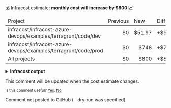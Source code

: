 
💰 Infracost estimate: **monthly cost will increase by $800 📈**
<table>
  <thead>
    <td>Project</td>
    <td>Previous</td>
    <td>New</td>
    <td>Diff</td>
  </thead>
  <tbody>
    <tr>
      <td>infracost/infracost-azure-devops/examples/terragrunt/code/dev</td>
      <td align="right">$0</td>
      <td align="right">$51.97</td>
      <td>+$51.97</td>
    </tr>
    <tr>
      <td>infracost/infracost-azure-devops/examples/terragrunt/code/prod</td>
      <td align="right">$0</td>
      <td align="right">$748</td>
      <td>+$748</td>
    </tr>
    <tr>
      <td>All projects</td>
      <td align="right">$0</td>
      <td align="right">$800</td>
      <td>+$800</td>
    </tr>
  </tbody>
</table>

<details>
<summary><strong>Infracost output</strong></summary>

```
Project: infracost/infracost-azure-devops/examples/terragrunt/code/dev

+ aws_instance.web_app
  +$51.97

    + Instance usage (Linux/UNIX, on-demand, t2.micro)
      +$8.47

    + root_block_device
    
        + Storage (general purpose SSD, gp2)
          +$5.00

    + ebs_block_device[0]
    
        + Storage (provisioned IOPS SSD, io1)
          +$12.50
    
        + Provisioned IOPS
          +$26.00

+ aws_lambda_function.hello_world
  Monthly cost depends on usage

    + Requests
      Monthly cost depends on usage
        +$0.20 per 1M requests

    + Duration
      Monthly cost depends on usage
        +$0.0000166667 per GB-seconds

Monthly cost change for infracost/infracost-azure-devops/examples/terragrunt/code/dev
Amount:  +$51.97 ($0.00 → $51.97)

──────────────────────────────────
Project: infracost/infracost-azure-devops/examples/terragrunt/code/prod

+ aws_instance.web_app
  +$748

    + Instance usage (Linux/UNIX, on-demand, m5.4xlarge)
      +$561

    + root_block_device
    
        + Storage (general purpose SSD, gp2)
          +$10.00

    + ebs_block_device[0]
    
        + Storage (provisioned IOPS SSD, io1)
          +$125
    
        + Provisioned IOPS
          +$52.00

+ aws_lambda_function.hello_world
  Monthly cost depends on usage

    + Requests
      Monthly cost depends on usage
        +$0.20 per 1M requests

    + Duration
      Monthly cost depends on usage
        +$0.0000166667 per GB-seconds

Monthly cost change for infracost/infracost-azure-devops/examples/terragrunt/code/prod
Amount:  +$748 ($0.00 → $748)

──────────────────────────────────
Key: ~ changed, + added, - removed

4 cloud resources were detected:
∙ 4 were estimated, 4 include usage-based costs, see https://infracost.io/usage-file
```
</details>

This comment will be updated when the cost estimate changes.

<sub>
  Is this comment useful? <a href="https://www.infracost.io/feedback/submit/?value=yes" rel="noopener noreferrer" target="_blank">Yes</a>, <a href="https://www.infracost.io/feedback/submit/?value=no" rel="noopener noreferrer" target="_blank">No</a>
</sub>

Comment not posted to GitHub (--dry-run was specified)
